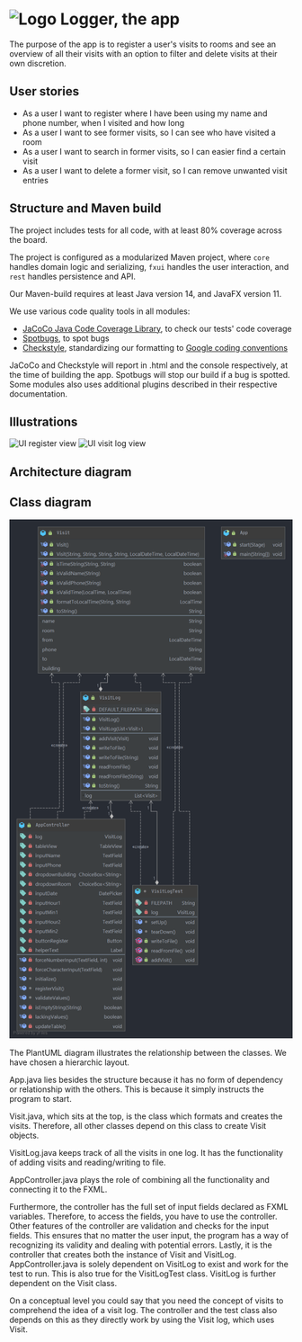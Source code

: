 # ![Logo](https://i.imgur.com/mCYWZDc.png) Logger, the app

The purpose of the app is to register a user's visits to rooms and see an overview of all their visits with an option to filter and delete visits at their own discretion.

## User stories

- As a user I want to register where I have been using my name and phone number, when I visited and how long
- As a user I want to see former visits, so I can see who have visited a room
- As a user I want to search in former visits, so I can easier find a certain visit
- As a user I want to delete a former visit, so I can remove unwanted visit entries

## Structure and Maven build

The project includes tests for all code, with at least 80% coverage across the board.

The project is configured as a modularized Maven project, where `core` handles domain logic and serializing, `fxui` handles the user interaction, and `rest` handles persistence and API.

Our Maven-build requires at least Java version 14, and JavaFX version 11.

We use various code quality tools in all modules:

- [JaCoCo Java Code Coverage Library](https://github.com/jacoco/jacoco), to check our tests' code coverage
- [Spotbugs](https://spotbugs.github.io/), to spot bugs
- [Checkstyle](https://checkstyle.sourceforge.io), standardizing our formatting to [Google coding conventions](https://github.com/checkstyle/checkstyle/blob/master/src/main/resources/google_checks.xml)

JaCoCo and Checkstyle will report in .html and the console respectively, at the time of building the app. Spotbugs will stop our build if a bug is spotted. Some modules also uses additional plugins described in their respective documentation.

## Illustrations

![UI register view](https://i.imgur.com/VbKNfFu.png)
![UI visit log view](https://i.imgur.com/UpOI4Kb.png)

## Architecture diagram

<!-- TODO -->

## Class diagram

![PlantUML class diagram](../PlantUML_diagram.png)

The PlantUML diagram illustrates the relationship between the classes. We have chosen a hierarchic layout.  

App.java lies besides the structure because it has no form of dependency or relationship with the others. This is because it simply instructs the program to start.

Visit.java, which sits at the top, is the class which formats and creates the visits. Therefore, all other classes depend on this class to create Visit objects.

VisitLog.java keeps track of all the visits in one log. It has the functionality of adding visits and reading/writing to file.

AppController.java plays the role of combining all the functionality and connecting it to the FXML.

Furthermore, the controller has the full set of input fields declared as FXML variables. Therefore, to access the fields, you have to use the controller. Other features of the controller are validation and checks for the input fields. This ensures that no matter the user input, the program has a way of recognizing its validity and dealing with potential errors. Lastly, it is the controller that creates both the instance of Visit and VisitLog. AppController.java is solely dependent on VisitLog to exist and work for the test to run. This is also true for the VisitLogTest class. VisitLog is further dependent on the Visit class.

On a conceptual level you could say that you need the concept of visits to comprehend the idea of a visit log. The controller and the test class also depends on this as they directly work by using the Visit log, which uses Visit.
